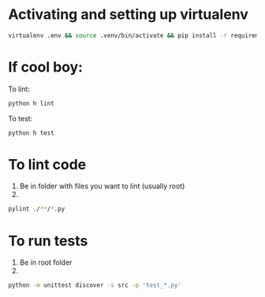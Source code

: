 # Activating and setting up virtualenv
```bash
virtualenv .env && source .venv/bin/activate && pip install -r requirements.txt
```

# If cool boy:
To lint: 
```bash
python h lint
```
To test: 
```bash
python h test
```

# To lint code
1) Be in folder with files you want to lint (usually root)
2) 
```bash
pylint ./**/*.py
```

# To run tests
1) Be in root folder 
2) 
```bash
python -m unittest discover -s src -p 'test_*.py'
```
